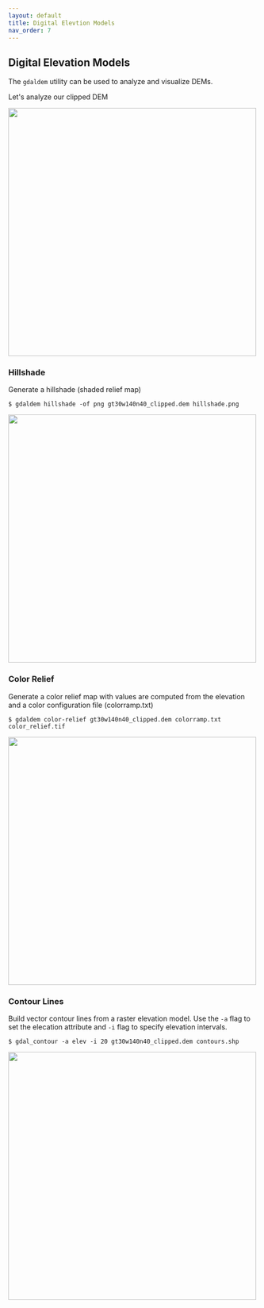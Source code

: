```yaml
---
layout: default
title: Digital Elevtion Models
nav_order: 7
---
```


## Digital Elevation Models

The `gdaldem` utility can be used to analyze and visualize DEMs. 

Let's analyze our clipped DEM 

<img src="https://raw.githubusercontent.com/kimdurante/intro-to-gdal/master/images/dem_clip.png" width="500">

### Hillshade

Generate a hillshade (shaded relief map)

```
$ gdaldem hillshade -of png gt30w140n40_clipped.dem hillshade.png
```


<img src="https://raw.githubusercontent.com/kimdurante/intro-to-gdal/master/images/hillshade.png" width="500">

### Color Relief

Generate a color relief map with values are computed from the elevation and a color configuration file (colorramp.txt)

```
$ gdaldem color-relief gt30w140n40_clipped.dem colorramp.txt color_relief.tif
```


<img src="https://raw.githubusercontent.com/kimdurante/intro-to-gdal/master/images/colorrelief.png" width="500">

### Contour Lines

Build vector contour lines from a raster elevation model. Use the `-a` flag to set the elecation attribute and `-i` flag to specify elevation intervals. 

```
$ gdal_contour -a elev -i 20 gt30w140n40_clipped.dem contours.shp
```


<img src="https://raw.githubusercontent.com/kimdurante/intro-to-gdal/master/images/contours_100m.png" width="500">

